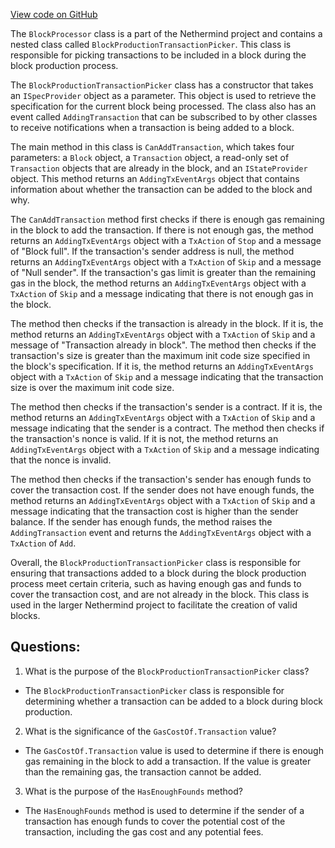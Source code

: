 [View code on GitHub](https://github.com/nethermindeth/nethermind/Nethermind.Consensus/Processing/BlockProcessor.BlockProductionTransactionPicker.cs)

The `BlockProcessor` class is a part of the Nethermind project and contains a nested class called `BlockProductionTransactionPicker`. This class is responsible for picking transactions to be included in a block during the block production process. 

The `BlockProductionTransactionPicker` class has a constructor that takes an `ISpecProvider` object as a parameter. This object is used to retrieve the specification for the current block being processed. The class also has an event called `AddingTransaction` that can be subscribed to by other classes to receive notifications when a transaction is being added to a block.

The main method in this class is `CanAddTransaction`, which takes four parameters: a `Block` object, a `Transaction` object, a read-only set of `Transaction` objects that are already in the block, and an `IStateProvider` object. This method returns an `AddingTxEventArgs` object that contains information about whether the transaction can be added to the block and why.

The `CanAddTransaction` method first checks if there is enough gas remaining in the block to add the transaction. If there is not enough gas, the method returns an `AddingTxEventArgs` object with a `TxAction` of `Stop` and a message of "Block full". If the transaction's sender address is null, the method returns an `AddingTxEventArgs` object with a `TxAction` of `Skip` and a message of "Null sender". If the transaction's gas limit is greater than the remaining gas in the block, the method returns an `AddingTxEventArgs` object with a `TxAction` of `Skip` and a message indicating that there is not enough gas in the block.

The method then checks if the transaction is already in the block. If it is, the method returns an `AddingTxEventArgs` object with a `TxAction` of `Skip` and a message of "Transaction already in block". The method then checks if the transaction's size is greater than the maximum init code size specified in the block's specification. If it is, the method returns an `AddingTxEventArgs` object with a `TxAction` of `Skip` and a message indicating that the transaction size is over the maximum init code size.

The method then checks if the transaction's sender is a contract. If it is, the method returns an `AddingTxEventArgs` object with a `TxAction` of `Skip` and a message indicating that the sender is a contract. The method then checks if the transaction's nonce is valid. If it is not, the method returns an `AddingTxEventArgs` object with a `TxAction` of `Skip` and a message indicating that the nonce is invalid.

The method then checks if the transaction's sender has enough funds to cover the transaction cost. If the sender does not have enough funds, the method returns an `AddingTxEventArgs` object with a `TxAction` of `Skip` and a message indicating that the transaction cost is higher than the sender balance. If the sender has enough funds, the method raises the `AddingTransaction` event and returns the `AddingTxEventArgs` object with a `TxAction` of `Add`.

Overall, the `BlockProductionTransactionPicker` class is responsible for ensuring that transactions added to a block during the block production process meet certain criteria, such as having enough gas and funds to cover the transaction cost, and are not already in the block. This class is used in the larger Nethermind project to facilitate the creation of valid blocks.
## Questions: 
 1. What is the purpose of the `BlockProductionTransactionPicker` class?
- The `BlockProductionTransactionPicker` class is responsible for determining whether a transaction can be added to a block during block production.

2. What is the significance of the `GasCostOf.Transaction` value?
- The `GasCostOf.Transaction` value is used to determine if there is enough gas remaining in the block to add a transaction. If the value is greater than the remaining gas, the transaction cannot be added.

3. What is the purpose of the `HasEnoughFounds` method?
- The `HasEnoughFounds` method is used to determine if the sender of a transaction has enough funds to cover the potential cost of the transaction, including the gas cost and any potential fees.